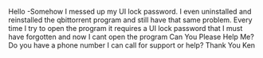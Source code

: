 Hello -Somehow I messed up my UI lock password. I even uninstalled and reinstalled the qbittorrent program and still have that same problem. Every time I try to open the program it requires a UI lock password that I must have forgotten and now I cant open the program
Can You Please Help Me? Do you have a phone number I can call for support or help?
Thank You
Ken


